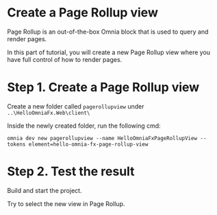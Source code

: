 # Create a Page Rollup view

Page Rollup is an out-of-the-box Omnia block that is used to query and render pages.

In this part of tutorial, you will create a new Page Rollup view where you have full control of how to render pages.

# Step 1. Create a Page Rollup view

Create a new folder called `pagerollupview` under `..\HelloOmniaFx.Web\client\`

Inside the newly created folder, run the following cmd:

```
omnia dev new pagerollupview --name HelloOmniaFxPageRollupView --tokens element=hello-omnia-fx-page-rollup-view
```

# Step 2. Test the result

Build and start the project.

Try to select the new view in Page Rollup.